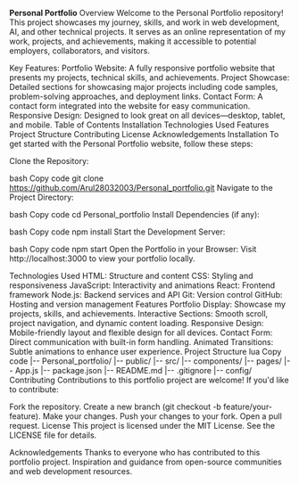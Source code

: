 **Personal Portfolio**
Overview
Welcome to the Personal Portfolio repository! This project showcases my journey, skills, and work in web development, AI, and other technical projects. It serves as an online representation of my work, projects, and achievements, making it accessible to potential employers, collaborators, and visitors.

Key Features:
Portfolio Website: A fully responsive portfolio website that presents my projects, technical skills, and achievements.
Project Showcase: Detailed sections for showcasing major projects including code samples, problem-solving approaches, and deployment links.
Contact Form: A contact form integrated into the website for easy communication.
Responsive Design: Designed to look great on all devices—desktop, tablet, and mobile.
Table of Contents
Installation
Technologies Used
Features
Project Structure
Contributing
License
Acknowledgements
Installation
To get started with the Personal Portfolio website, follow these steps:

Clone the Repository:

bash
Copy code
git clone https://github.com/Arul28032003/Personal_portfolio.git
Navigate to the Project Directory:

bash
Copy code
cd Personal_portfolio
Install Dependencies (if any):

bash
Copy code
npm install
Start the Development Server:

bash
Copy code
npm start
Open the Portfolio in your Browser: Visit http://localhost:3000 to view your portfolio locally.

Technologies Used
HTML: Structure and content
CSS: Styling and responsiveness
JavaScript: Interactivity and animations
React: Frontend framework
Node.js: Backend services and API
Git: Version control
GitHub: Hosting and version management
Features
Portfolio Display: Showcase my projects, skills, and achievements.
Interactive Sections: Smooth scroll, project navigation, and dynamic content loading.
Responsive Design: Mobile-friendly layout and flexible design for all devices.
Contact Form: Direct communication with built-in form handling.
Animated Transitions: Subtle animations to enhance user experience.
Project Structure
lua
Copy code
|-- Personal_portfolio/
    |-- public/
    |-- src/
        |-- components/
        |-- pages/
        |-- App.js
    |-- package.json
    |-- README.md
    |-- .gitignore
    |-- config/
Contributing
Contributions to this portfolio project are welcome! If you'd like to contribute:

Fork the repository.
Create a new branch (git checkout -b feature/your-feature).
Make your changes.
Push your changes to your fork.
Open a pull request.
License
This project is licensed under the MIT License. See the LICENSE file for details.

Acknowledgements
Thanks to everyone who has contributed to this portfolio project.
Inspiration and guidance from open-source communities and web development resources.
